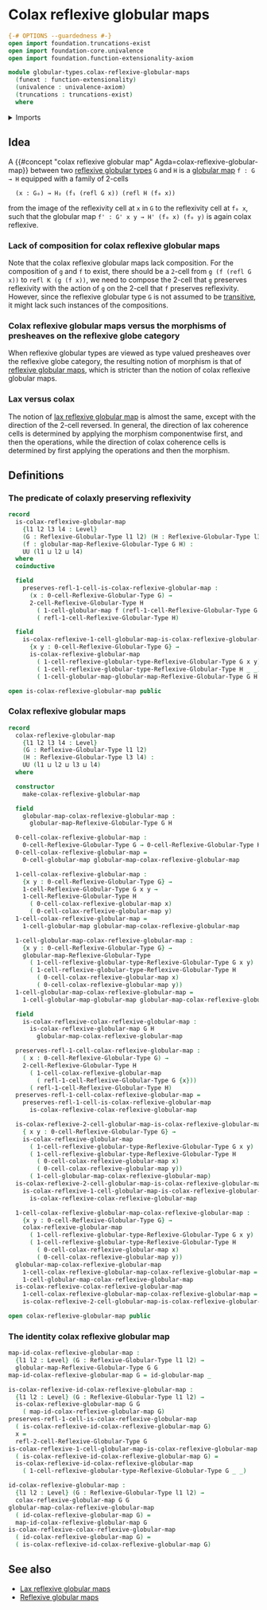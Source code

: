 # Colax reflexive globular maps

```agda
{-# OPTIONS --guardedness #-}
open import foundation.truncations-exist
open import foundation-core.univalence
open import foundation.function-extensionality-axiom

module globular-types.colax-reflexive-globular-maps
  (funext : function-extensionality)
  (univalence : univalence-axiom)
  (truncations : truncations-exist)
  where
```

<details><summary>Imports</summary>

```agda
open import foundation.universe-levels

open import globular-types.globular-maps funext
open import globular-types.reflexive-globular-types funext univalence truncations
```

</details>

## Idea

A {{#concept "colax reflexive globular map" Agda=colax-reflexive-globular-map}}
between two
[reflexive globular types](globular-types.reflexive-globular-types.md) `G` and
`H` is a [globular map](globular-types.globular-maps.md) `f : G → H` equipped
with a family of 2-cells

```text
  (x : G₀) → H₂ (f₁ (refl G x)) (refl H (f₀ x))
```

from the image of the reflexivity cell at `x` in `G` to the reflexivity cell at
`f₀ x`, such that the globular map `f' : G' x y → H' (f₀ x) (f₀ y)` is again
colax reflexive.

### Lack of composition for colax reflexive globular maps

Note that the colax reflexive globular maps lack composition. For the
composition of `g` and `f` to exist, there should be a `2`-cell from
`g (f (refl G x))` to `refl K (g (f x))`, we need to compose the 2-cell that `g`
preserves reflexivity with the action of `g` on the 2-cell that `f` preserves
reflexivity. However, since the reflexive globular type `G` is not assumed to be
[transitive](globular-types.transitive-globular-types.md), it might lack such
instances of the compositions.

### Colax reflexive globular maps versus the morphisms of presheaves on the reflexive globe category

When reflexive globular types are viewed as type valued presheaves over the
reflexive globe category, the resulting notion of morphism is that of
[reflexive globular maps](globular-types.reflexive-globular-maps.md), which is
stricter than the notion of colax reflexive globular maps.

### Lax versus colax

The notion of
[lax reflexive globular map](globular-types.lax-reflexive-globular-maps.md) is
almost the same, except with the direction of the 2-cell reversed. In general,
the direction of lax coherence cells is determined by applying the morphism
componentwise first, and then the operations, while the direction of colax
coherence cells is determined by first applying the operations and then the
morphism.

## Definitions

### The predicate of colaxly preserving reflexivity

```agda
record
  is-colax-reflexive-globular-map
    {l1 l2 l3 l4 : Level}
    (G : Reflexive-Globular-Type l1 l2) (H : Reflexive-Globular-Type l3 l4)
    (f : globular-map-Reflexive-Globular-Type G H) :
    UU (l1 ⊔ l2 ⊔ l4)
  where
  coinductive

  field
    preserves-refl-1-cell-is-colax-reflexive-globular-map :
      (x : 0-cell-Reflexive-Globular-Type G) →
      2-cell-Reflexive-Globular-Type H
        ( 1-cell-globular-map f (refl-1-cell-Reflexive-Globular-Type G {x}))
        ( refl-1-cell-Reflexive-Globular-Type H)

  field
    is-colax-reflexive-1-cell-globular-map-is-colax-reflexive-globular-map :
      {x y : 0-cell-Reflexive-Globular-Type G} →
      is-colax-reflexive-globular-map
        ( 1-cell-reflexive-globular-type-Reflexive-Globular-Type G x y)
        ( 1-cell-reflexive-globular-type-Reflexive-Globular-Type H _ _)
        ( 1-cell-globular-map-globular-map-Reflexive-Globular-Type G H f)

open is-colax-reflexive-globular-map public
```

### Colax reflexive globular maps

```agda
record
  colax-reflexive-globular-map
    {l1 l2 l3 l4 : Level}
    (G : Reflexive-Globular-Type l1 l2)
    (H : Reflexive-Globular-Type l3 l4) :
    UU (l1 ⊔ l2 ⊔ l3 ⊔ l4)
  where

  constructor
    make-colax-reflexive-globular-map

  field
    globular-map-colax-reflexive-globular-map :
      globular-map-Reflexive-Globular-Type G H

  0-cell-colax-reflexive-globular-map :
    0-cell-Reflexive-Globular-Type G → 0-cell-Reflexive-Globular-Type H
  0-cell-colax-reflexive-globular-map =
    0-cell-globular-map globular-map-colax-reflexive-globular-map

  1-cell-colax-reflexive-globular-map :
    {x y : 0-cell-Reflexive-Globular-Type G} →
    1-cell-Reflexive-Globular-Type G x y →
    1-cell-Reflexive-Globular-Type H
      ( 0-cell-colax-reflexive-globular-map x)
      ( 0-cell-colax-reflexive-globular-map y)
  1-cell-colax-reflexive-globular-map =
    1-cell-globular-map globular-map-colax-reflexive-globular-map

  1-cell-globular-map-colax-reflexive-globular-map :
    {x y : 0-cell-Reflexive-Globular-Type G} →
    globular-map-Reflexive-Globular-Type
      ( 1-cell-reflexive-globular-type-Reflexive-Globular-Type G x y)
      ( 1-cell-reflexive-globular-type-Reflexive-Globular-Type H
        ( 0-cell-colax-reflexive-globular-map x)
        ( 0-cell-colax-reflexive-globular-map y))
  1-cell-globular-map-colax-reflexive-globular-map =
    1-cell-globular-map-globular-map globular-map-colax-reflexive-globular-map

  field
    is-colax-reflexive-colax-reflexive-globular-map :
      is-colax-reflexive-globular-map G H
        globular-map-colax-reflexive-globular-map

  preserves-refl-1-cell-colax-reflexive-globular-map :
    ( x : 0-cell-Reflexive-Globular-Type G) →
    2-cell-Reflexive-Globular-Type H
      ( 1-cell-colax-reflexive-globular-map
        ( refl-1-cell-Reflexive-Globular-Type G {x}))
      ( refl-1-cell-Reflexive-Globular-Type H)
  preserves-refl-1-cell-colax-reflexive-globular-map =
    preserves-refl-1-cell-is-colax-reflexive-globular-map
      is-colax-reflexive-colax-reflexive-globular-map

  is-colax-reflexive-2-cell-globular-map-is-colax-reflexive-globular-map :
    { x y : 0-cell-Reflexive-Globular-Type G} →
    is-colax-reflexive-globular-map
      ( 1-cell-reflexive-globular-type-Reflexive-Globular-Type G x y)
      ( 1-cell-reflexive-globular-type-Reflexive-Globular-Type H
        ( 0-cell-colax-reflexive-globular-map x)
        ( 0-cell-colax-reflexive-globular-map y))
      ( 1-cell-globular-map-colax-reflexive-globular-map)
  is-colax-reflexive-2-cell-globular-map-is-colax-reflexive-globular-map =
    is-colax-reflexive-1-cell-globular-map-is-colax-reflexive-globular-map
      is-colax-reflexive-colax-reflexive-globular-map

  1-cell-colax-reflexive-globular-map-colax-reflexive-globular-map :
    {x y : 0-cell-Reflexive-Globular-Type G} →
    colax-reflexive-globular-map
      ( 1-cell-reflexive-globular-type-Reflexive-Globular-Type G x y)
      ( 1-cell-reflexive-globular-type-Reflexive-Globular-Type H
        ( 0-cell-colax-reflexive-globular-map x)
        ( 0-cell-colax-reflexive-globular-map y))
  globular-map-colax-reflexive-globular-map
    1-cell-colax-reflexive-globular-map-colax-reflexive-globular-map =
    1-cell-globular-map-colax-reflexive-globular-map
  is-colax-reflexive-colax-reflexive-globular-map
    1-cell-colax-reflexive-globular-map-colax-reflexive-globular-map =
    is-colax-reflexive-2-cell-globular-map-is-colax-reflexive-globular-map

open colax-reflexive-globular-map public
```

### The identity colax reflexive globular map

```agda
map-id-colax-reflexive-globular-map :
  {l1 l2 : Level} (G : Reflexive-Globular-Type l1 l2) →
  globular-map-Reflexive-Globular-Type G G
map-id-colax-reflexive-globular-map G = id-globular-map _

is-colax-reflexive-id-colax-reflexive-globular-map :
  {l1 l2 : Level} (G : Reflexive-Globular-Type l1 l2) →
  is-colax-reflexive-globular-map G G
    ( map-id-colax-reflexive-globular-map G)
preserves-refl-1-cell-is-colax-reflexive-globular-map
  ( is-colax-reflexive-id-colax-reflexive-globular-map G)
  x =
  refl-2-cell-Reflexive-Globular-Type G
is-colax-reflexive-1-cell-globular-map-is-colax-reflexive-globular-map
  ( is-colax-reflexive-id-colax-reflexive-globular-map G) =
  is-colax-reflexive-id-colax-reflexive-globular-map
    ( 1-cell-reflexive-globular-type-Reflexive-Globular-Type G _ _)

id-colax-reflexive-globular-map :
  {l1 l2 : Level} (G : Reflexive-Globular-Type l1 l2) →
  colax-reflexive-globular-map G G
globular-map-colax-reflexive-globular-map
  ( id-colax-reflexive-globular-map G) =
  map-id-colax-reflexive-globular-map G
is-colax-reflexive-colax-reflexive-globular-map
  ( id-colax-reflexive-globular-map G) =
  ( is-colax-reflexive-id-colax-reflexive-globular-map G)
```

## See also

- [Lax reflexive globular maps](globular-types.lax-reflexive-globular-maps.md)
- [Reflexive globular maps](globular-types.reflexive-globular-maps.md)
